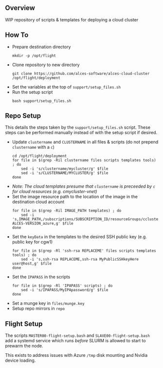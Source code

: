 ## Overview

WIP repository of scripts & templates for deploying a cloud cluster

## How To

- Prepare destination directory
  ```
  mkdir -p /opt/flight
  ```
- Clone repository to new directory
  ```
  git clone https://github.com/alces-software/alces-cloud-cluster /opt/flight/deployment
  ```
- Set the variables at the top of `support/setup_files.sh`
- Run the setup script
  ```
  bash support/setup_files.sh
  ```

## Repo Setup

This details the steps taken by the `support/setup_files.sh` script. These steps can be performed manually instead of with the setup script if desired.

- Update `clustername` and `CLUSTERNAME` in all files & scripts (do not prepend `clustername` with a `c`)
  ```
  cd /opt/flight/deployment
  for file in $(grep -Ril clustername files scripts templates tools) ; do
      sed -i 's/clustername/mycluster/g' $file
      sed -i 's/CLUSTERNAME/MYCLUSTER/g' $file
  done
  ```
- _Note: The cloud templates presume that `clustername` is preceeded by `c` for cloud resources (e.g. cmycluster-vnet)_
- Set the image resource path to the location of the image in the destination cloud account
  ```
  for file in $(grep -Ril IMAGE_PATH templates) ; do
      sed -i 's,IMAGE_PATH,/subscriptions/SUBSCRIPTION_ID/resourceGroups/cclustername/providers/Microsoft.Compute/images/CENTOS7-ALCES-VERSION_azure,g' $file
  done
  ```
- Set the `keyData` in the templates to the desired SSH public key (e.g. public key for cgw1)
  ```
  for file in $(grep -Rl 'ssh-rsa REPLACEME' files scripts templates tools) ; do
      sed -i 's,ssh-rsa REPLACEME,ssh-rsa MyPublicSSHkeyHere user@host,g' $file
  done
  ```
- Set the `IPAPASS` in the scripts 
  ```
  for file in $(grep -Rl 'IPAPASS' scripts) ; do
      sed -i 's/IPAPASS/MyIPApassword/g' $file
  done
  ```
- Set a munge key in `files/munge.key`
- Setup repo mirrors in `repo`

## Flight Setup

The scripts `MASTER00-flight-setup.bash` and `SLAVE00-flight-setup.bash` add a systemd service which runs _before_ SLURM is allowed to start to prewarm the node. 

This exists to address issues with Azure `/tmp` disk mounting and Nvidia device loading. 
